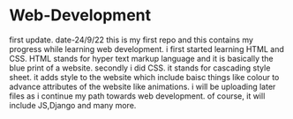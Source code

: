 # Web-Development

first update. date-24/9/22
this is my first repo and this contains my progress while learning web development.
i first started learning HTML and CSS. HTML stands for hyper text markup language and it is basically the blue print of a website.
secondly i did CSS. it stands for cascading style sheet. it adds style to the website which include baisc things like colour to advance attributes of the website like animations.
i will be uploading later files as i continue my path towards web development. of course, it will include JS,Django and many more.

